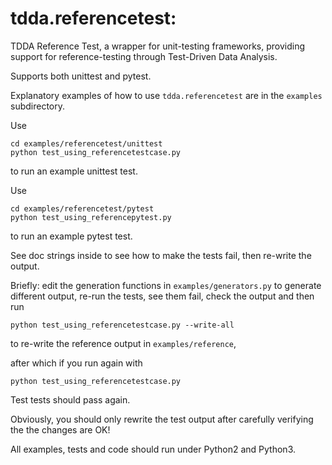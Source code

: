 # tdda.referencetest:

TDDA Reference Test, a wrapper for unit-testing frameworks, providing
support for reference-testing through Test-Driven Data Analysis.

Supports both unittest and pytest.


Explanatory examples of how to use `tdda.referencetest` are in the `examples`
subdirectory.

Use

    cd examples/referencetest/unittest
    python test_using_referencetestcase.py

to run an example unittest test.

Use

    cd examples/referencetest/pytest
    python test_using_referencepytest.py

to run an example pytest test.

See doc strings inside to see how to make the tests fail, then re-write
the output.

Briefly: edit the generation functions in `examples/generators.py`
to generate different output, re-run the tests, see them fail, check
the output and then run

    python test_using_referencetestcase.py --write-all

to re-write the reference output in `examples/reference`,

after which if you run again with

    python test_using_referencetestcase.py

Test tests should pass again.

Obviously, you should only rewrite the test output after carefully verifying
the the changes are OK!

All examples, tests and code should run under Python2 and Python3.
